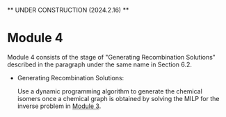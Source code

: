 ** UNDER CONSTRUCTION (2024.2.16) **

# Module 4

Module 4 consists of the stage of "Generating Recombination Solutions" described in the paragraph under the same name in Section 6.2.

- Generating Recombination Solutions:

  Use a dynamic programming algorithm to generate the chemical isomers once a chemical graph is obtained by solving the MILP for the inverse problem in [Module 3](HPS/Module_3).
